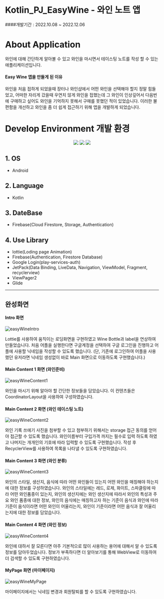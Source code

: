 # Kotlin_PJ_EasyWine - 와인 노트 앱

####개발기간 : 2022.10.08 ~ 2022.12.06

# About Application

와인에 대해 간단하게 알아볼 수 있고 와인을 마시면서 테이스팅 노트를 작성 할 수 있는 애플리케이션입니다.

#### Easy Wine 앱을 만들게 된 이유

와인을 처음 접하게 되었을때 장터나 와인샵에서 어떤 와인을 선택해야 할지 정말 힘들었고,
어떠한 자리게 갔을때 우연치 않게 와인을 접했는데 그 와인이 인상깊어서 다음번에 구매하고 싶어도
와인을 기억하지 못해서 구매를 못했던 적이 있었습니다.
이러한 불편함을 개선하고 와인을 좀 더 쉽게 접근하기 위해 앱을 개발하게 되었습니다.

# Develop Environment 개발 환경

<div align="center">
    <img src="https://img.shields.io/badge/Android-3DDC84?style=flat&logo=Android&logoColor=white"/>
    <img src="https://img.shields.io/badge/Kotlin-7F52FF?style=flat&logo=Kotlin&logoColor=white"/>
    <img src="https://img.shields.io/badge/Firebase-FFCA28?style=flat&logo=Firebase&logoColor=white"/>
</div>

## 1. OS
- Android

## 2. Language
- Kotlin

## 3. DateBase
- Firebase(Cloud Firestore, Storage, Authentication)

## 4. Use Library
- lottie(Loding page Animation)
- Firebase(Authentication, Firestore Database)
- Google Login(play-services-auth)
- JetPack(Data Binding, LiveData, Navigation, ViewModel, Fragment, recyclerview)
- ViewPager2
- Glide

***

## 완성화면

#### Intro 화면

![easyWineIntro](https://user-images.githubusercontent.com/84020268/206105357-7052efd5-f117-43c7-b8a4-1995b74c3ed4.gif)

Lottie를 사용하여 움직이는 로딩화면을 구현하였고 Wine Bottle과 label을 연상하여 만들었습니다.
처음 어플을 실행한다면 구글계정을 선택하여 구글 로그인을 진행하고 어플에 사용할 닉네임을 작성할 수 있도록 했습니다.
(단, 기존에 로그인하여 어플을 사용했던 유저라면 닉네임 생성없이 바로 Main 화면으로 이동하도록 구현했습니다.)

#### Main Content 1 화면 (와인준비)

![easyWineContent1](https://user-images.githubusercontent.com/84020268/206106671-4cdc7834-67ad-4714-b5e6-b75144d7bab9.gif)

와인을 마시기 위해 알아야 할 간단한 정보들을 담았습니다.
이 컨텐츠들은 CoordinatorLayout을 사용하여 구성하였습니다.

#### Main Content 2 화면 (와인 테이스팅 노트)

![easyWineContent2](https://user-images.githubusercontent.com/84020268/206107320-4ae7e845-bf73-4712-82ea-4aa8ae2d8be5.gif)

와인 기록 쓰에기 사진을 첨부할 수 있고 첨부하기 위해서는 storage 접근 동의를 얻어야 접근할 수 있도록 했습니다.
와인이름부터 구입가격 까지는 필수로 입력 하도록 하였고 나머지는 개개인의 기호에 따라 입력할 수 있도록 구현했습니다.
작성 후 RecyclerView를 사용하여 목록을 나타낼 수 있도록 구현하였습니다.

#### Main Content 3 화면 (와인 분류)

![easyWineContent3](https://user-images.githubusercontent.com/84020268/206109198-dfb3ac01-f951-4842-aa71-aef8d4f34ca8.gif)

와인의 스타일, 생산지, 음식에 따라 어떤 와인들이 있는지 어떤 와인을 매칭해야 하는지에 대한 정보를 구성하였습니다.
와인의 스타일에는 레드, 로제, 화이트, 스파클링에 따라 어떤 와인품종이 있는지,
와인의 생산지에는 와인 생산지에 따라서 와인의 특성과 주요 와인 품종에 대한 정보,
와인의 음식에는 매칭하고자 하는 기준이 음식과 와인에 따라 기준이 음식이라면 어떤 와인이 어울리는지,
와인이 기준이라면 어떤 음식과 잘 어울리는지에 대한 정보를 담았습니다.

#### Main Content 4 화면 (와인 정보)

![easyWineContent4](https://user-images.githubusercontent.com/84020268/206109700-e5fc96d0-c1e0-4f35-a610-f4ab25ae76c5.gif)

와인에 대하서 잘 모른다면 아주 기본적으로 많이 사용하는 용어에 대해서 알 수 있도록 정보를 담아두었습니다.
정보가 부족하다면 더 알아보기를 통해 WebView로 이동하여 더 검색할 수 있도록 구현하였습니다.

#### MyPage 화면 (마이페이지)

![easyWineMyPage](https://user-images.githubusercontent.com/84020268/206110014-8399c2d8-2913-447a-897a-9791a32b4ba9.gif)

마이페이지에서는 닉네임 변경과 회원탈퇴를 할 수 있도록 구현하였습니다.